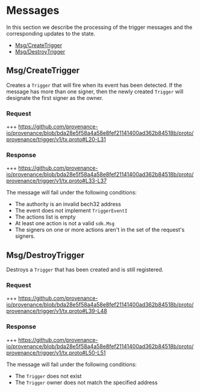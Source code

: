 <!--
order: 3
-->

# Messages

In this section we describe the processing of the trigger messages and the corresponding updates to the state.

<!-- TOC 2 -->
  - [Msg/CreateTrigger](#msgcreatetrigger)
  - [Msg/DestroyTrigger](#msgdestroytrigger)


## Msg/CreateTrigger

Creates a `Trigger` that will fire when its event has been detected. If the message has more than one signer, then the newly created `Trigger` will designate the first signer as the owner.

### Request

+++ https://github.com/provenance-io/provenance/blob/bda28e5f58a4a58e8fef21141400ad362b84518b/proto/provenance/trigger/v1/tx.proto#L20-L31

### Response

+++ https://github.com/provenance-io/provenance/blob/bda28e5f58a4a58e8fef21141400ad362b84518b/proto/provenance/trigger/v1/tx.proto#L33-L37

The message will fail under the following conditions:
* The authority is an invalid bech32 address
* The event does not implement `TriggerEventI`
* The actions list is empty
* At least one action is not a valid `sdk.Msg`
* The signers on one or more actions aren't in the set of the request's signers.

## Msg/DestroyTrigger

Destroys a `Trigger` that has been created and is still registered.

### Request

+++ https://github.com/provenance-io/provenance/blob/bda28e5f58a4a58e8fef21141400ad362b84518b/proto/provenance/trigger/v1/tx.proto#L39-L48

### Response

+++ https://github.com/provenance-io/provenance/blob/bda28e5f58a4a58e8fef21141400ad362b84518b/proto/provenance/trigger/v1/tx.proto#L50-L51

The message will fail under the following conditions:
* The `Trigger` does not exist
* The `Trigger` owner does not match the specified address
